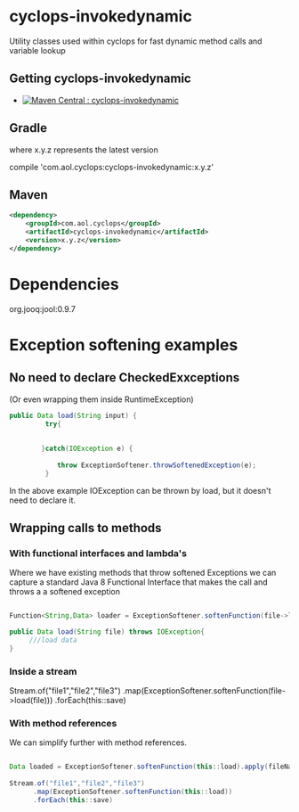 # cyclops-invokedynamic

Utility classes used within cyclops for fast dynamic method calls and variable lookup

## Getting cyclops-invokedynamic

* [![Maven Central : cyclops-invokedynamic](https://maven-badges.herokuapp.com/maven-central/com.aol.cyclops/cyclops-invokedynamic/badge.svg)](https://maven-badges.herokuapp.com/maven-central/com.aol.cyclops/cyclops-invokedynamic)


## Gradle

where x.y.z represents the latest version

compile 'com.aol.cyclops:cyclops-invokedynamic:x.y.z'

## Maven

```xml
<dependency>
    <groupId>com.aol.cyclops</groupId>
    <artifactId>cyclops-invokedynamic</artifactId>
    <version>x.y.z</version>
</dependency>
```


# Dependencies

org.jooq:jool:0.9.7

# Exception softening examples

## No need to declare CheckedExxceptions

(Or even wrapping them inside RuntimeException)

```java
public Data load(String input) {
	     try{
	    
	    
	    }catch(IOException e) {
	    
	        throw ExceptionSoftener.throwSoftenedException(e);
	     }
```	  

In the above example IOException can be thrown by load, but it doesn't need to declare it.

## Wrapping calls to methods

### With functional interfaces and lambda's
Where we have existing methods that throw softened Exceptions we can capture a standard Java 8 Functional Interface that makes the call and throws a a softened exception


```java

Function<String,Data> loader = ExceptionSoftener.softenFunction(file->load(file));

public Data load(String file) throws IOException{
     ///load data
}  

```
### Inside a stream

Stream.of("file1","file2","file3")
      .map(ExceptionSoftener.softenFunction(file->load(file)))
      .forEach(this::save)
	
	

### With method references
	
We can simplify further with method references.


```java

Data loaded = ExceptionSoftener.softenFunction(this::load).apply(fileName);
	
Stream.of("file1","file2","file3")
      .map(ExceptionSoftener.softenFunction(this::load))
      .forEach(this::save)  	
		
```  